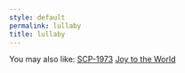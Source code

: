 ```yaml
---
style: default
permalink: lullaby
title: lullaby
---
```

You may also like:
[SCP-1973](http://scp-wiki.net/scp-1973)
[Joy to the World](http://scp-wiki.net/joy-to-the-world)